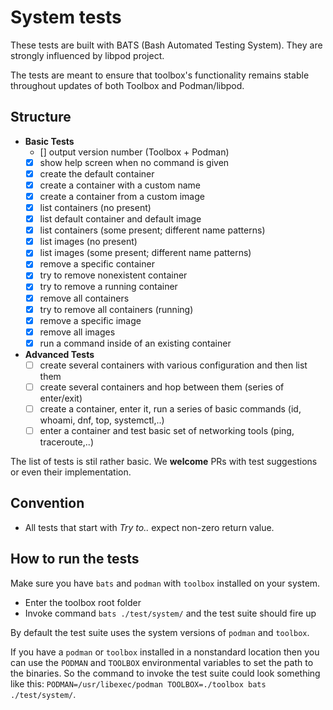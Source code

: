 # System tests

These tests are built with BATS (Bash Automated Testing System). They are
strongly influenced by libpod project.

The tests are meant to ensure that toolbox's functionality remains stable
throughout updates of both Toolbox and Podman/libpod.

## Structure

- **Basic Tests**
  - [] output version number (Toolbox + Podman)
  - [x] show help screen when no command is given
  - [x] create the default container
  - [x] create a container with a custom name
  - [x] create a container from a custom image
  - [x] list containers (no present)
  - [x] list default container and default image
  - [x] list containers (some present; different name patterns)
  - [x] list images (no present)
  - [x] list images (some present; different name patterns)
  - [x] remove a specific container
  - [x] try to remove nonexistent container
  - [x] try to remove a running container
  - [x] remove all containers
  - [x] try to remove all containers (running)
  - [x] remove a specific image
  - [x] remove all images
  - [x] run a command inside of an existing container

- **Advanced Tests**
  - [ ] create several containers with various configuration and then list them
  - [ ] create several containers and hop between them (series of enter/exit)
  - [ ] create a container, enter it, run a series of basic commands (id,
        whoami, dnf, top, systemctl,..)
  - [ ] enter a container and test basic set of networking tools (ping,
        traceroute,..)

The list of tests is stil rather basic. We **welcome** PRs with test
suggestions or even their implementation.

## Convention

- All tests that start with *Try to..* expect non-zero return value.

## How to run the tests

Make sure you have `bats` and `podman` with `toolbox` installed on your system.

- Enter the toolbox root folder
- Invoke command `bats ./test/system/` and the test suite should fire up

By default the test suite uses the system versions of `podman` and `toolbox`.

If you have a `podman` or `toolbox` installed in a nonstandard location then
you can use the `PODMAN` and `TOOLBOX` environmental variables to set the path
to the binaries. So the command to invoke the test suite could look something
like this: `PODMAN=/usr/libexec/podman TOOLBOX=./toolbox bats ./test/system/`.

